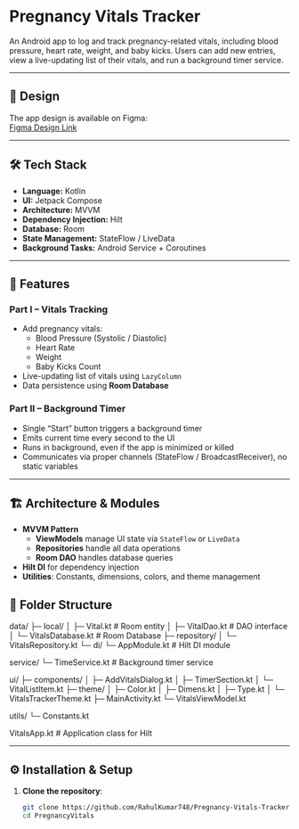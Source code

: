 # Pregnancy Vitals Tracker

An Android app to log and track pregnancy-related vitals, including blood pressure, heart rate, weight, and baby kicks. Users can add new entries, view a live-updating list of their vitals, and run a background timer service.

---

## 🎨 Design

The app design is available on Figma:  
[Figma Design Link](https://www.figma.com/design/m0fkRHhJOhyACg7pydmghA/Android-SDE-Assignment?node-id=0-3&t=L0xntkR63V3Zpxol-0)

---

## 🛠 Tech Stack

- **Language:** Kotlin
- **UI:** Jetpack Compose
- **Architecture:** MVVM
- **Dependency Injection:** Hilt
- **Database:** Room
- **State Management:** StateFlow / LiveData
- **Background Tasks:** Android Service + Coroutines

---

## 📱 Features

### Part I – Vitals Tracking
- Add pregnancy vitals:
  - Blood Pressure (Systolic / Diastolic)
  - Heart Rate
  - Weight
  - Baby Kicks Count
- Live-updating list of vitals using `LazyColumn`
- Data persistence using **Room Database**

### Part II – Background Timer
- Single “Start” button triggers a background timer
- Emits current time every second to the UI
- Runs in background, even if the app is minimized or killed
- Communicates via proper channels (StateFlow / BroadcastReceiver), no static variables

---

## 🏗 Architecture & Modules

- **MVVM Pattern**
  - **ViewModels** manage UI state via `StateFlow` or `LiveData`
  - **Repositories** handle all data operations
  - **Room DAO** handles database queries
- **Hilt DI** for dependency injection
- **Utilities**: Constants, dimensions, colors, and theme management

## 📂 Folder Structure

data/
├─ local/
│  ├─ Vital.kt               # Room entity
│  ├─ VitalDao.kt            # DAO interface
│  └─ VitalsDatabase.kt      # Room Database
├─ repository/
│  └─ VitalsRepository.kt
└─ di/
└─ AppModule.kt           # Hilt DI module

service/
└─ TimeService.kt             # Background timer service

ui/
├─ components/
│  ├─ AddVitalsDialog.kt
│  ├─ TimerSection.kt
│  └─ VitalListItem.kt
├─ theme/
│  ├─ Color.kt
│  ├─ Dimens.kt
│  ├─ Type.kt
│  └─ VitalsTrackerTheme.kt
├─ MainActivity.kt
└─ VitalsViewModel.kt

utils/
└─ Constants.kt

VitalsApp.kt                  # Application class for Hilt

---

## ⚙ Installation & Setup

1. **Clone the repository**:
   ```bash
   git clone https://github.com/RahulKumar748/Pregnancy-Vitals-Tracker.git
   cd PregnancyVitals
